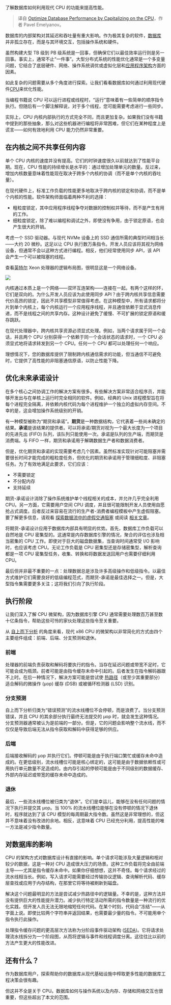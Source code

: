 
<!--
title: 利用 CPU 优化数据库性能
cover: https://cdn.thenewstack.io/media/2024/10/88d35569-optimizedatabaseperformancecpu.jpg
-->

了解数据库如何利用现代 CPU 的功能来提高性能。

> 译自 [Optimize Database Performance by Capitalizing on the CPU](https://thenewstack.io/optimize-database-performance-by-capitalizing-on-the-cpu/)，作者 Pavel Emelyanov。

数据库的内部架构对其延迟和吞吐量有重大影响。作为极其复杂的软件，[数据库](https://thenewstack.io/databases/) 并非孤立存在，而是与其环境交互，包括操作系统和硬件。

虽然构建大型 TB 级到 PB 级系统是一回事，但确保它们以最佳效率运行则是另一回事。事实上，通常不止“一件事”。大型分布式系统的性能优化通常是一个多变量问题，它结合了底层硬件、网络、操作系统调优或虚拟化层和[应用程序架构](https://roadmap.sh/software-design-architecture)方面的因素。

如此复杂的问题需要从多个角度进行探索。让我们看看数据库如何通过利用现代硬件[CPU](https://thenewstack.io/the-hobbyists-who-build-their-own-cpus/)来优化性能。

当编程书籍说 CPU 可以运行进程或线程时，“运行”意味着有一些简单的顺序指令执行。但随后有一个脚注解释说，对于多个线程，您可能需要考虑进行一些同步。

实际上，CPU 内核内部执行的方式完全不同，而且更加复杂。如果我们没有书籍中提到的那些抽象，那么对这些机器进行编程将非常困难，但它们在某种程度上是谎言——如何有效地利用 CPU 能力仍然非常重要。

## 在内核之间不共享任何内容

单个 CPU 内核的速度并没有提高。它们的时钟速度很久以前就达到了性能平台期。现在，CPU 性能的持续增长是水平的：通过增加处理单元的数量。反过来，增加内核数量意味着性能现在取决于跨多个内核的协调（而不是单个内核的吞吐量）。

在现代硬件上，标准工作负载的性能更多地取决于跨内核的锁定和协调，而不是单个内核的性能。软件架构师面临着两种不利的选择：

- 粗粒度锁定，其中应用程序线程争夺对数据的控制权并等待，而不是产生有用的工作。
- 细粒度锁定，除了难以编程和调试之外，即使没有争用，由于锁定原语，也会产生很大的开销。

考虑一个 SSD 驱动器。与现代 NVMe 设备上的 SSD 通信所需的典型时间相当长——大约 20 微秒。这足以让 CPU 执行数万条指令。开发人员应该将其视为网络设备，但通常不会以这种方式进行编程。相反，他们经常使用同步 API，该 API 会产生一个可以被阻塞的线程。

查看[英特尔](https://www.intel.com/content/www/us/en/now/data-centric/overview.html?utm_content=inline+mention) Xeon 处理器的逻辑布局图，很明显这是一个网络设备。

![](https://cdn.thenewstack.io/media/2024/10/4bc2156f-intel-xeon-logic.png)

内核通过本质上是一个网络——双环互连架构——连接在一起。有两个这样的环，它们是双向的。为什么开发人员应该为此使用同步 API？由于跨内核共享信息需要代价高昂的锁定，因此不共享模型非常值得考虑。在这种模型中，所有请求都将分片到单个内核上，每个内核运行一个应用程序线程，并且通信依赖于显式消息传递，而不是线程之间的共享内存。这种设计避免了缓慢、不可扩展的锁定原语和缓存跳跃。

在现代处理器中，跨内核共享资源必须显式处理。例如，当两个请求属于同一个会话，并且两个 CPU 分别获得一个依赖于同一个会话状态的请求时，一个 CPU 必须显式地将请求转发到另一个 CPU。任何一个 CPU 都可以处理任何一个响应。

理想情况下，您的数据库提供了限制跨内核通信需求的功能，但当通信不可避免时，它提供了高性能的非阻塞通信原语，以防止性能下降。

## 优化未来承诺设计

在多个核心之间协调工作的解决方案有很多。有些解决方案非常适合程序员，并能够开发出与在单核上运行时完全相同的软件。例如，经典的 Unix 进程模型旨在将每个进程完全隔离，并依赖内核代码为每个进程维护一个独立的虚拟内存空间。不幸的是，这会增加操作系统级别的开销。

有一种模型被称为“期货和承诺”。**期货**是一种数据结构，它代表着一些尚未确定的结果。**承诺**是该结果的提供者。可以将承诺/期货对视为一个最大长度为一个项目的先进先出 (FIFO) 队列，该队列只能使用一次。承诺是队列的生产端，而期货是消费端。与 FIFO 一样，期货和承诺用于解耦数据生产者和数据消费者。

但是，优化期货和承诺的实现需要考虑几个因素。虽然标准实现针对可能阻塞并需要很长时间才能完成的粗粒度任务，但优化的期货和承诺用于管理细粒度、非阻塞任务。为了有效地满足此要求，它们应该：

- 不需要锁定
- 不分配内存
- 支持延续

期货-承诺设计消除了操作系统维护单个线程相关的成本，并允许几乎完全利用 CPU。另一方面，它需要用户空间 CPU 调度，并且很可能限制开发人员使用自愿抢占式调度。后者反过来容易在流行的生产者-消费者编程模板中产生虚假阻塞。要了解更多信息，请观看 [探索数据流中的虚假交通阻塞](https://www.youtube.com/watch?v=IXS_Afb6Y4o) 或阅读 [相关文章](https://www.scylladb.com/2022/04/19/exploring-phantom-jams-in-your-data-flow/)。

将期货-承诺设计应用于数据库内部具有明显的优势。首先，数据库工作负载可以自然地是 CPU 密集型的。这通常是内存数据库引擎的情况，聚合的评估也涉及相当密集的 CPU 工作。即使对于巨大的磁盘数据集，当查询时间通常受 I/O 影响时，也应该考虑 CPU。无论工作负载是 CPU 密集型还是存储密集型，解析查询都是一项 CPU 密集型任务，收集、转换和将数据发送回用户也需要仔细利用 CPU。

最后但并非最不重要的一点：处理数据总是涉及许多高级操作和低级指令。以最佳方式维护它们需要良好的低级编程范式，而期货-承诺是最佳选择之一。但是，大型指令集需要更多关注；这将我们引向了执行阶段。

## 执行阶段

让我们深入了解 CPU 微架构，因为数据库引擎 CPU 通常需要处理数百万甚至数十亿条指令，帮助这些可怜的家伙处理这些指令至关重要。

从 [自上而下分析](https://perf.wiki.kernel.org/index.php/Top-Down_Analysis) 的角度来看，现代 x86 CPU 的微架构以非常简化的方式由四个主要组件组成：前端、后端、分支预测和退休。

### 前端

处理器的前端负责获取和解码将要执行的指令。当存在延迟问题或带宽不足时，它可能会成为瓶颈。前者可能是由指令缓存未命中引起的。后者发生在指令解码器跟不上时。在后一种情况下，解决方案可能是尝试使 [热路径](https://en.wiktionary.org/wiki/hotpath)（或至少其重要部分）适合解码的微操作 (µop) 缓存 (DSB) 或被循环检测器 (LSD) 识别。

### 分支预测

自上而下分析归类为“错误预测”的流水线槽位不会停顿，而是浪费了。当分支预测错误，并且 CPU 的其余部分执行最终无法提交的 µop 时，就会发生这种情况。分支预测器通常被认为是前端的一部分。但是，它的问题会影响整个流水线，而不仅仅是导致后端无法从指令获取和解码中获得足够的供应。

### 后端

后端接收解码的 µop 并执行它们。停顿可能是由于执行端口繁忙或缓存未命中造成的。在更低级别，流水线槽位可能是核心绑定的，这可能是由于数据依赖性或可用执行单元数量不足造成的。由内存引起的停顿可能是由于不同级别的数据缓存、外部内存延迟或带宽的缓存未命中造成的。

### 退休

最后，一些流水线槽位被归类为“退休”。它们是幸运儿，能够在没有任何问题的情况下执行并提交其 µop。当 100% 的流水线槽位能够在没有停顿的情况下退休时，程序就达到了该 CPU 模型的每周期最大指令数。虽然这是非常理想的，但这并不意味着没有改进的余地。相反，这意味着 CPU 已经充分利用，提高性能的唯一方法是减少指令数量。

## 对数据库的影响

CPU 的架构方式对数据库设计有直接的影响。单个请求可能涉及大量逻辑和相对较少的数据，这是一种对 CPU 造成很大压力的场景。这种工作负载将完全由前端主导——尤其是指令缓存未命中。如果你仔细想想，这并不奇怪。每个请求经过的流水线相当长。例如，写入请求可能需要经过传输协议逻辑、查询解析代码、缓存层查找或应用于内存结构，在那里它将等待被刷新到磁盘。

解决这个问题最明显的方法是尝试减少热路径中的逻辑量。不幸的是，这种方法并没有提供巨大的性能提升潜力。减少执行特定活动所需的指令数量是一种流行的优化实践，但开发人员无法无限地缩短任何代码。在某个时刻，代码会“冻结”——从字面上说。即使比较两个字符串并返回结果，也需要最少量的指令。不可能用单个指令执行此操作。

处理指令缓存问题的更高层次方法称为分阶段事件驱动架构 ([SEDA](https://en.wikipedia.org/wiki/Staged_event-driven_architecture))。它将请求处理流水线拆分为一个阶段图，从而将逻辑与事件和线程调度分离。这往往比以前的方法产生更大的性能改进。

## 还有什么？

作为数据库用户，探索帮助你的数据库从现代基础设施中榨取更多性能的数据库工程决策会很有趣。

但这并不全是关于 CPU。数据库如何与操作系统以及内存、存储和网络交互也很重要，但这些超出了本文的范围。
